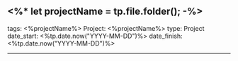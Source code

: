 <%*
let projectName = tp.file.folder();
-%>
---
tags: <%projectName%>
Project: <%projectName%>
type: Project
date_start: <%tp.date.now("YYYY-MM-DD")%>
date_finish: <%tp.date.now("YYYY-MM-DD")%>

---
